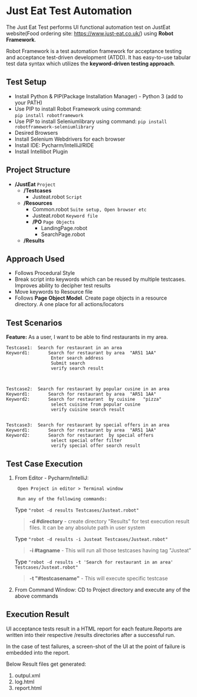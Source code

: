 


# **Just Eat Test Automation**

The Just Eat Test performs UI functional automation test on JustEat website(Food ordering site: https://www.just-eat.co.uk/) using **Robot Framework**.

Robot Framework is a test automation framework for acceptance testing and acceptance test-driven development (ATDD). 
It has easy-to-use tabular test data syntax which utilizes the **keyword-driven testing approach**.


## Test Setup

 - Install Python & PIP(Package Installation Manager) - Python 3 (add to your PATH) 
 - Use PIP to install Robot Framework  using command:  
			`pip install robotframework `
 - Use PIP to install Seleniumlibrary  using command: 
		   `pip install robotframework-seleniumlibrary ` 
  - Desired Browsers 
   - Install Selenium Webdrivers for each browser 
   - Install IDE: Pycharm/IntelliJ/RIDE  
   - Install Intellibot Plugin

## Project Structure

- **/JustEat**  `Project`
	 * **/Testcases**
		 * Justeat.robot   `Script `
	 + **/Resources**
		 + Common.robot  `Suite setup, Open browser etc `
		 + Justeat.robot  `Keyword file `
		 +  **/PO**  `Page Objects `
			 + LandingPage.robot
			 + SearchPage.robot
	 + **/Results**  


## Approach Used

- Follows Procedural Style
- Break script into keywords which can be reused by multiple testcases. Improves ability to decipher test results
-  Move keywords to Resource file
-  Follows **Page Object Model**. Create page objects in a resource directory. A one place for all actions/locators

## Test Scenarios

**Feature:**  As a user, I want to be able to find restaurants in my area.

	Testcase1: 	Search for restaurant in an area
	Keyword1:		Search for restaurant by area  "AR51 1AA"
					 Enter search address  
    				 Submit search
    				 verify search result

				
	
	Testcase2: 	Search for restaurant by popular cusine in an area
	Keyword1:		Search for restaurant by area  "AR51 1AA"
	Keyword2:		Search for restaurant  by cuisine	"pizza"
					 select cuisine from popular cusine
					 verify cuisine search result
					
	
	Testcase3:	Search for restaurant by special offers in an area 	
	Keyword1:		Search for restaurant by area  "AR51 1AA"
	Keyword2:		Search for restaurant  by special offers
					 select special offer filter
					 verify special offer search result

## Test Case Execution

1. From Editor - Pycharm/IntelliJ:

		Open Project in editor > Terminal window
		
		Run any of the following commands:
		
	Type `"robot -d results Testcases/Justeat.robot"` 
	> **-d #directory** - create directory "Results" for test execution result files. It can be any absolute path in user system
		 
	Type `"robot -d results -i Justeat Testcases/Justeat.robot"` 
	> **-i #tagname** - This will run all those testcases having tag "Justeat"
	 
	Type `"robot -d results -t 'Search for restaurant in an area' Testcases/Justeat.robot"` 
	> **-t "#testcasename"**  - This will execute specific testcase

2. From Command Window: CD to Project directory and execute any of the above commands

## Execution Result

UI acceptance tests result in a HTML report for each feature.Reports  are written into their respective /results directories after a successful run.

In the case of test failures, a screen-shot of the UI at the point of failure is embedded into the report.

Below Result files get generated:
1. outpul.xml
2. log.html
3. report.html 

